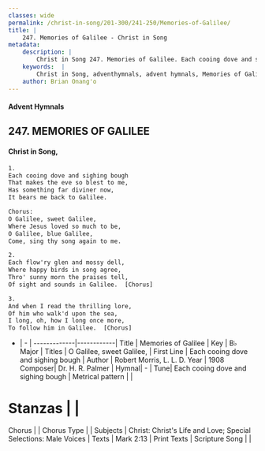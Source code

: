 ```yaml
---
classes: wide
permalink: /christ-in-song/201-300/241-250/Memories-of-Galilee/
title: |
    247. Memories of Galilee - Christ in Song
metadata:
    description: |
        Christ in Song 247. Memories of Galilee. Each cooing dove and sighing bough That makes the eve so blest to me, Has something far diviner now, It bears me back to Galilee. Chorus:   O Galilee, sweet Galilee, Where Jesus loved so much to be, O Galilee, blue Galilee, Come, sing thy song again to me.
    keywords:  |
        Christ in Song, adventhymnals, advent hymnals, Memories of Galilee, Each cooing dove and sighing bough. O Galilee, sweet Galilee,
    author: Brian Onang'o
---
```


#### Advent Hymnals
## 247. MEMORIES OF GALILEE
####  Christ in Song,

```txt
1.
Each cooing dove and sighing bough
That makes the eve so blest to me,
Has something far diviner now,
It bears me back to Galilee.

Chorus:  
O Galilee, sweet Galilee,
Where Jesus loved so much to be,
O Galilee, blue Galilee,
Come, sing thy song again to me.

2.
Each flow'ry glen and mossy dell,
Where happy birds in song agree,
Thro' sunny morn the praises tell,
Of sight and sounds in Galilee.  [Chorus]

3.
And when I read the thrilling lore,
Of him who walk'd upon the sea,
I long, oh, how I long once more,
To follow him in Galilee.  [Chorus]


```

- |   -  |
-------------|------------|
Title | Memories of Galilee |
Key | B♭ Major |
Titles | O Galilee, sweet Galilee, |
First Line | Each cooing dove and sighing bough |
Author | Robert Morris, L. L. D.
Year | 1908
Composer| Dr. H. R. Palmer |
Hymnal|  - |
Tune| Each cooing dove and sighing bough |
Metrical pattern | |
# Stanzas |  |
Chorus |  |
Chorus Type |  |
Subjects | Christ: Christ's Life and Love; Special Selections: Male Voices |
Texts | Mark 2:13 |
Print Texts | 
Scripture Song |  |
    
